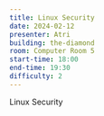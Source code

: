 ```yaml
---
title: Linux Security
date: 2024-02-12
presenter: Atri
building: the-diamond
room: Computer Room 5
start-time: 18:00
end-time: 19:30
difficulty: 2
---
```

Linux Security